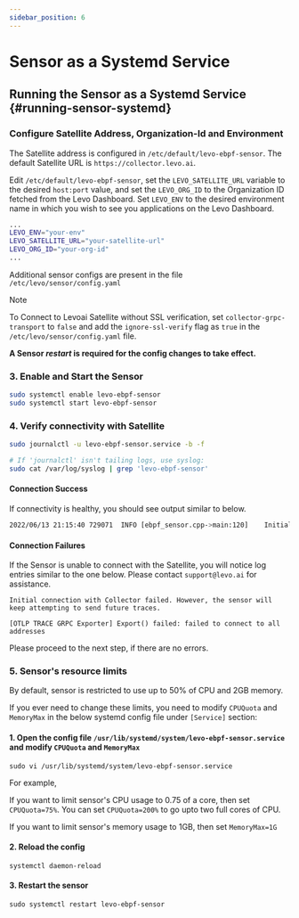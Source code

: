 ```yaml
---
sidebar_position: 6
---
```


# Sensor as a Systemd Service

## Running the Sensor as a Systemd Service {#running-sensor-systemd}

### Configure Satellite Address, Organization-Id and Environment

The Satellite address is configured in `/etc/default/levo-ebpf-sensor`. The default Satellite URL is `https://collector.levo.ai`.

Edit `/etc/default/levo-ebpf-sensor`, set the `LEVO_SATELLITE_URL` variable to the desired `host:port` value,
and set the `LEVO_ORG_ID` to the Organization ID fetched from the Levo Dashboard.
Set `LEVO_ENV` to the desired environment name in which you wish to see you applications on the Levo Dashboard.

```bash
...
LEVO_ENV="your-env"
LEVO_SATELLITE_URL="your-satellite-url"
LEVO_ORG_ID="your-org-id"
...
```

Additional sensor configs are present in the file `/etc/levo/sensor/config.yaml`

> [!NOTE]
> 
> To Connect to Levoai Satellite without SSL verification, set `collector-grpc-transport` to `false` and add the `ignore-ssl-verify` flag as `true` in the `/etc/levo/sensor/config.yaml` file.

**A Sensor *restart* is required for the config changes to take effect.**


### 3. Enable and Start the Sensor
```bash
sudo systemctl enable levo-ebpf-sensor
sudo systemctl start levo-ebpf-sensor
```

### 4. Verify connectivity with Satellite
```bash
sudo journalctl -u levo-ebpf-sensor.service -b -f

# If 'journalctl' isn't tailing logs, use syslog:
sudo cat /var/log/syslog | grep 'levo-ebpf-sensor'
```

#### Connection Success
If connectivity is healthy, you should see output similar to below.

```bash
2022/06/13 21:15:40 729071	INFO [ebpf_sensor.cpp->main:120]	Initial connection with Collector was successful.
```

#### Connection Failures
If the Sensor is unable to connect with the Satellite, you will notice log entries similar to the one below. Please contact `support@levo.ai` for assistance.

```
Initial connection with Collector failed. However, the sensor will keep attempting to send future traces.

[OTLP TRACE GRPC Exporter] Export() failed: failed to connect to all addresses
```

Please proceed to the next step, if there are no errors.


### 5. Sensor's resource limits
By default, sensor is restricted to use up to 50% of CPU and 2GB memory.

If you ever need to change these limits, you need to modify `CPUQuota` and `MemoryMax` in the below systemd config file under `[Service]` section:

#### 1. Open the config file `/usr/lib/systemd/system/levo-ebpf-sensor.service` and modify `CPUQuota` and `MemoryMax`

```
sudo vi /usr/lib/systemd/system/levo-ebpf-sensor.service
```
For example,

If you want to limit sensor's CPU usage to 0.75 of a core, then set `CPUQuota=75%`. You can set `CPUQuota=200%` to go upto two full cores of CPU.

If you want to limit sensor's memory usage to 1GB, then set `MemoryMax=1G`

#### 2. Reload the config

```
systemctl daemon-reload
```

#### 3. Restart the sensor

```
sudo systemctl restart levo-ebpf-sensor
```
